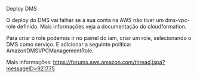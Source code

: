 Deploy DMS

O deploy do DMS vai falhar se a sua conta na AWS não tiver um dms-vpc-role definido. Mais informações veja a documentação do cloudformation.

Para criar o role podemos ir no painel do iam, criar um role, selecionando o DMS como serviço. E adicionar a seguinte política: AmazonDMSVPCManagementRole.

Mais informações: https://forums.aws.amazon.com/thread.jspa?messageID=921775